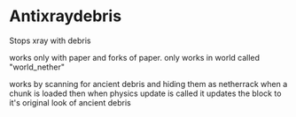 # Antixraydebris
Stops xray with debris

works only with paper and forks of paper.
only works in world called "world_nether"

works by scanning for ancient debris and hiding them as netherrack when a chunk is loaded
then when physics update is called it updates the block to it's original look of ancient debris
